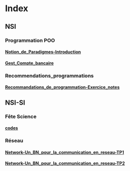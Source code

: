 # Index

## NSI

### Programmation POO

#### [Notion_de_Paradigmes-Introduction](/Doc/NSI/Programmation_POO/Notion_de_Paradigmes-Introduction.ipynb)

#### [Gest_Compte_bancaire](/Doc/NSI/Programmation_POO/Gest_Compte_bancaire.ipynb)

### Recommendations_programmations

#### [Recommandations_de_programmation-Exercice_notes](/Doc/NSI/Recommendations_programmations/Recommandations_de_programmation-Exercice_notes.ipynb)

## NSI-SI

### Fête Science

#### [codes](/Doc/NSI-SI/Fête_science/codes.ipynb)

### Réseau

#### [Network-Un_BN_pour_la_communication_en_reseau-TP1](/Doc/NSI-SI/Réseau/Network-Un_BN_pour_la_communication_en_reseau-TP1.ipynb)

#### [Network-Un_BN_pour_la_communication_en_reseau-TP2](/Doc/NSI-SI/Réseau/Network-Un_BN_pour_la_communication_en_reseau-TP2.ipynb)